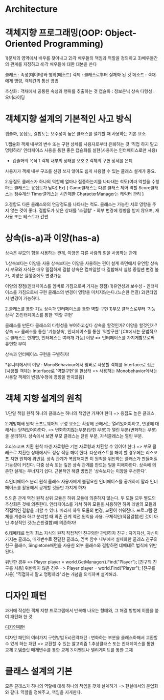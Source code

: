# Architecture

# 객체지향 프로그래밍(OOP: Object-Oriented Programming)
1)문제의 영역에서 배우를 찾아내고
2)각 배우들의 책임과 역할을 정의하고
3)배우들간의 관계를 지정하고
4)각 배우들에 대한 대본을 쓴다

클래스 : 속성(데이터)와 행위(메소드)
객체 : 클래스로부터 실체화 된 것
메소드 : 객채에게 명령, 객체간의 통신 방법

추상화 : 객채에서 공통된 속성과 행위를 추출하는 것
캡슐화 : 정보은닉
상속
다형성 : 오버라이딩

# 객체지향 설계의 기본적인 사고 방식
캡슐화, 응집도, 결합도는 보수성이 높은 클래스를 설계할 때 사용하는 기본 요소

1.캡슐화
객체 내부의 변수 또는 구현 상세를 사용자로부터 은폐하는 것
'직접 하지 말고 명령하라'
인터페이스 사용을 통한 좋은 캡슐화를 실현(사용자는 인터페이스로만 사용)

- 캡슐화의 목적
 1.객체 내부의 상태를 보호
 2.객체의 구현 상세를 은폐

 사용자가 객체 내부 구조를 신경 쓰지 않아도 쉽게 사용할 수 있는 클래스 설계가 중요.

 2.응집도
 클래스가 하나의 역할에 얼마나 집증하는지를 나타내는 척도(여러 역할을 수행하는 클래스는 응집도가 낮다)
 Ex)
 {
	 Game클래스는 다른 클래스 제어 역할
 	Score클래스는 점수계산
 	Timer클래스는 시간제한
 	CharacterManager는 캐릭터 관리
 }

 3.결합도
 다른 클래스와의 연광정도를 나타내는 척도.
 클래스는 가능한 서로 영향을 주지 않는 것이 좋다.
 결합도가 낮은 상태를 '소결합' - 외부 변경에 영향을 받지 않으며, 재사용 또는 테스트가 간편

 # 상속(is-a)과 이양(has-a)
상속은 부모의 힘을 사용하는 관계, 이양은 다른 사람의 힘을 사용하는 관계

1.상속보다는 이양을 사용
상속보다는 이양을 사용하는 편이 설계 측면에서 유연함
상속시 부모와 자식은 매우 밀접하게 결합
상속은 컴파일할 때 결합해서 실행 중일땐 변경 불가, 이양은 실행중에도 변경가능

이양의 장점(인터페이스를 멤버로 가짐으로써 가지는 장점)
1)유연성과 보수성 - 인터페이스를 가짐으로써 구현 클래스의 변경이 영향을 미치지않는다.(느슨한 연결)
2)런타임시 변경이 가능하다.

2.쿨래스를 통한 기능 상속과 인터페이스를 통한 역할 구현
1)부모 클래스로부터 '기능 상속'
2)인터페이스를 통한 '역할 구현'

클래스를 만든다
클래스의 다형성을 부여하고싶다
상속을 할것인가? 이양을 할것인가?
상속 => 클래스를 통한 '기능상속', 인터페이스를 통한 '역할구현' [C#에서는 문법적으로 클래스는 한개만, 인터페스는 여러개 가능]
이양 => 인터페이스를 가지게함으로써 유연함 부여

상속과 인터페이스 구현을 구별하자!

*유니티에서의 이양 : MonoBehaviour에서 멤버로 사용할 객체를 Interface로 접근[사용할 객체는 Interface로 '역할구현'을 한상태 => 사용하는 Monobehavior에서는 사용할 객체의 변경/수정에 영향을 받지않음]

# 객체 지향 설계의 원칙
1.단일 책웜 원칙
하나의 클래스는 하나의 책임만 가져야 한다 => 응집도 높은 클래스

2.개방폐쇄 원칙
소프트웨어의 구성 요소는 확장에 관해서는 열려있어야하고, 변경에 대해서는 닫혀있어야한다. => 변화하지않는부분(닫힌 부분)과 열린 부분(변화하는 부분)을 분리하자.
상속에서 보면 부모 클래스는 닫힌 부분, 자식클래스는 열린 부분.

3.리스코프 치환 원칙
파생 자료형은 기본 자료형과 치환할 수 있어야 한다 => 부모 클래스로 치환한 상태에서도 정상 작동 해야 한다.
다운캐스트를 해야 할 경우에는 리스코프 치한 원칙에 위반됨.
상속 관계가 복잡해지면 이 원칙을 위반하는 클래스가 만들어질 가능성이 커진다. 다중 상속 또는 깊은 상속 관계를 만드는 일을 피해야한다. 상속에 의존한 설계는 무너지기 쉽다. 근본적인 해결 방법은 '상속보다는 이양을 우선한다'.

4.인터페이스 분리 원칙
클래스 사용자에게 불필요한 인터페이스를 공개하지 말라
인터페이스를 활용해서 공개할 것들만 가지게 하자

5.의존 관계 역전 원칙
상위 모듈은 하위 모듈에 의존하지 않는다. 두 모듈 모두 별도의 추상회돈 것에 의존한다.
인터페이스를 거쳐 하위 모듈을 사용하면 하위 레벨의 모듈과 직접적인 결합을 피할 수 있다. 따라서 하위 모듈의 변경, 교환이 쉬워진다.
프로그램 전체를 계층화 하고 분리할 때 의존 관계 역전 원칙을 사용.
구체적인(직접결합)인 것이 아닌 추상적인 것(느슨한결합)에 의존하자!

6.데메테르 법칙
최소 지식의 원칙
직접적인 친구와만 관련하자
친구 : 자기자신, 자신이 가지는 클래스, 매개변수로 전달한 클래스, 멤버 함수 내부에서 실체화한 클래스
친구의친구 클래스, Singletone패턴을 사용한 외부 클래스와 결합하면 데메테르 법칙에 위반된다.

위반한 경우 => Player player = world.GetManager().Find("Player"); [친구의 친구를 사용]
위반하지 않은 경우 => Player player = world.Find("Player"); [친구를 사용]
"직접하지 말고 명령하라"라는 개념을 의식하며 설계해라.

# 디자인 패턴
과거에 작성한 객체 지향 프로그램에서 반복해 나오는 형태와, 그 해결 방법에 이름을 붙여 패턴화 한 것

[디자인패턴]()

디자인 패턴의 여러가지 구현방법
Ex)전략패턴 : 변화하는 부분을 클래스화해서 교환할 수 있게 하는 패턴 => 교환할 수 있는 알고리즘
1.추상클래스 또는 인터페이스를 통한 교체
2.템플릿 매개변수를 통한 교체
3.이벤트나 델리게이트를 통한 교체

# 클래스 설계의 기본
모든 클래스가 하나의 역할에 대해 하나의 책임을 갖게 설계하기 => 현실에서의 분업화와 같다. 역할을 정해주고, 책임을 지게한다.



